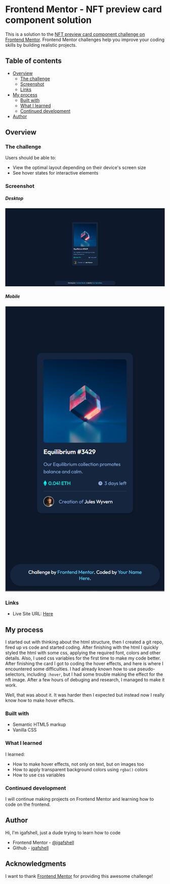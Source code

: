 # Frontend Mentor - NFT preview card component solution

This is a solution to the [NFT preview card component challenge on Frontend Mentor](https://www.frontendmentor.io/challenges/nft-preview-card-component-SbdUL_w0U). Frontend Mentor challenges help you improve your coding skills by building realistic projects.

## Table of contents

- [Overview](#overview)
  - [The challenge](#the-challenge)
  - [Screenshot](#screenshot)
  - [Links](#links)
- [My process](#my-process)
  - [Built with](#built-with)
  - [What I learned](#what-i-learned)
  - [Continued development](#continued-development)
- [Author](#author)

## Overview

### The challenge

Users should be able to:

- View the optimal layout depending on their device's screen size
- See hover states for interactive elements

### Screenshot

##### Desktop

![The desktop screenshot](./images/desktop-screenshot.png)

##### Mobile

![The mobile screenshot](./images/mobile-screenshot.png)

### Links

- Live Site URL: [Here](https://igafshell.github.io/nft-preview-card-component-main/)

## My process

I started out with thinking about the html structure, then I created a git repo, fired up vs code and started coding. After finishing with the html I quickly styled the html with some css, applying the required font, colors and other details. Also, I used css variables for the first time to make my code better. After finishing the card I got to coding the hover effects, and here is where I encountered some difficulties. I had already known how to use pseudo-selectors, including `:hover`, but I had some trouble making the effect for the nft image. After a few hours of debuging and research, I managed to make it work.

Well, that was about it. It was harder then I expected but instead now I really know how to make hover effects.

### Built with

- Semantic HTML5 markup
- Vanilla CSS

### What I learned

I learned:

- How to make hover effects, not only on text, but on images too
- How to apply transparent background colors using `rgba()` colors
- How to use css variables

### Continued development

I will continue making projects on Frontend Mentor and learning how to code on the frontend.

## Author

Hi, I'm igafshell, just a dude trying to learn how to code

- Frontend Mentor - [@igafshell](https://www.frontendmentor.io/profile/igafshell)
- Github - [igafshell](https://github.com/igafshell)

## Acknowledgments

I want to thank [Frontend Mentor](https://www.frontendmentor.io/home) for providing this awesome challenge!
